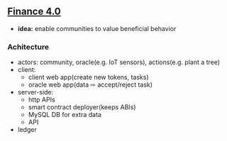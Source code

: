 ## [Finance 4.0](https://github.com/FuturICT2/fin4-core)

- **idea:** enable communities to value beneficial behavior

### Achitecture

- actors: community, oracle(e.g. IoT sensors), actions(e.g. plant a tree)
- client:
   - client web app(create new tokens, tasks)
   - oracle web app(data ⇨ accept/reject task)
- server-side:
   - http APIs
   - smart contract deployer(keeps ABIs)
   - MySQL DB for extra data
   - API
- ledger
